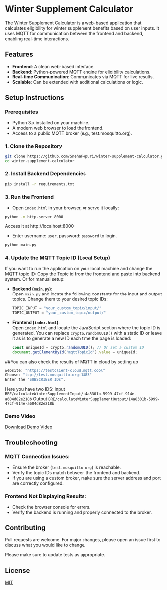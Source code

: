 # Winter Supplement Calculator

The Winter Supplement Calculator is a web-based application that calculates eligibility for winter supplement benefits based on user inputs. It uses MQTT for communication between the frontend and backend, enabling real-time interactions.

## Features

- **Frontend**: A clean web-based interface.
- **Backend**: Python-powered MQTT engine for eligibility calculations.
- **Real-time Communication**: Communicates via MQTT for live results.
- **Scalable**: Can be extended with additional calculations or logic.

## Setup Instructions
### Prerequisites

- Python 3.x installed on your machine.
- A modern web browser to load the frontend.
- Access to a public MQTT broker (e.g., test.mosquitto.org).

### 1. Clone the Repository
```bash
git clone https://github.com/SnehaPopuri/winter-supplement-calculator.git
cd winter-supplement-calculator
```
### 2. Install Backend Dependencies

```bash
pip install -r requirements.txt
```
### 3. Run the Frontend
- Open `index.html` in your browser, or serve it locally:
```bash
python -m http.server 8000
```
Access it at http://localhost:8000
- Enter username: `user`, password: `password` to login.
```bash
python main.py
```
### 4. Update the MQTT Topic ID (Local Setup)

If you want to run the application on your local machine and change the MQTT topic ID:
Copy the Topic id from the frontend and paste into backend system. Or for manual setup:

- **Backend (`main.py`)**:  
  Open `main.py` and locate the following constants for the input and output topics. Change them to your desired topic IDs:
  ```python
  TOPIC_INPUT = "your_custom_topic/input/"
  TOPIC_OUTPUT = "your_custom_topic/output/"
  ```
- **Frontend (`index.html`)**:  
  Open `index.html` and locate the JavaScript section where the topic ID is generated. You can replace `crypto.randomUUID()` with a static ID or leave it as is to generate a new ID each time the page is loaded:
  ```javascript
  const uniqueId = crypto.randomUUID(); // Or set a custom ID
  document.getElementById('mqttTopicId').value = uniqueId;
  ```
##You can also check the results of MQTT in cloud by setting up 
   ```javascript
   website: "https://testclient-cloud.mqtt.cool"
   Choose: "tcp://test.mosquitto.org:1883"
   Enter the "SUBSCRIBER IDs".
   ```
  Here you have two IDS: Input ``BRE/calculateWinterSupplementInput/14a8301b-5999-47cf-914e-a604d82e218b``
    Output ``BRE/calculateWinterSupplementOutput/14a8301b-5999-47cf-914e-a604d82e218b``
### Demo Video
[Download Demo Video](./demo.mp4)

## Troubleshooting

### MQTT Connection Issues:
- Ensure the broker (`test.mosquitto.org`) is reachable.
- Verify the topic IDs match between the frontend and backend.
- If you are using a custom broker, make sure the server address and port are correctly configured.

### Frontend Not Displaying Results:
- Check the browser console for errors.
- Verify the backend is running and properly connected to the broker.



## Contributing

Pull requests are welcome. For major changes, please open an issue first
to discuss what you would like to change.

Please make sure to update tests as appropriate.

## License

[MIT](https://choosealicense.com/licenses/mit/)
